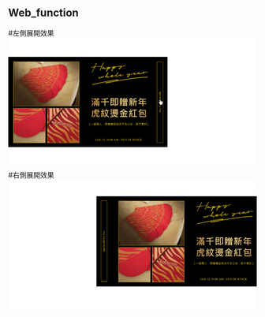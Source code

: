 ## Web_function

#左側展開效果
![Layla](https://raw.githubusercontent.com/layla4131/Web_function/main/images/gif/left_pop.gif)         
#右側展開效果
![Layla](https://raw.githubusercontent.com/layla4131/Web_function/main/images/gif/right_pop.gif)
